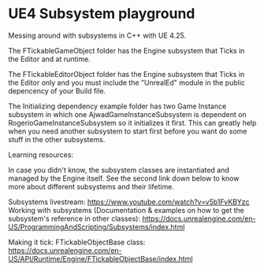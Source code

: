 # UE4 Subsystem playground
Messing around with subsystems in C++ with UE 4.25.


The FTickableGameObject folder has the Engine subsystem that Ticks in the Editor and at runtime.

The FTickableEditorObject folder has the Engine subsystem that Ticks in the Editor only and you must include the "UnrealEd" module in the public depencency of your Build file.

The Initializing dependency example folder has two Game Instance subsystem in which one AjwadGameInstanceSubsystem is dependent on RogerioGameInstanceSubsystem so it initializes it first. This can greatly help when you need another subsystem to start first before you want do some stuff in the other subsystems.

Learning resources:

In case you didn't know, the subsystem classes are instantiated and managed by the Engine itself. See the second link down below to know more about different subsystems and their lifetime.

Subsystems livestream: https://www.youtube.com/watch?v=v5b1FvKBYzc
Working with subsystems (Documentation & examples on how to get the subsystem's reference in other classes): https://docs.unrealengine.com/en-US/ProgrammingAndScripting/Subsystems/index.html

Making it tick:
FTickableObjectBase class: https://docs.unrealengine.com/en-US/API/Runtime/Engine/FTickableObjectBase/index.html
